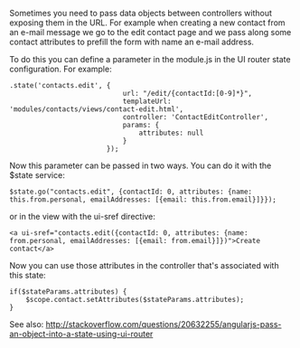 Sometimes you need to pass data objects between controllers without exposing them in the URL.
For example when creating a new contact from an e-mail message we go to the edit
contact page and we pass along some contact attributes to prefill the form with 
name an e-mail address.

To do this you can define a parameter in the module.js in the UI router state 
configuration. For example:

``````````````````````````````````````````````````````````````
.state('contacts.edit', {
							url: "/edit/{contactId:[0-9]*}",
							templateUrl: 'modules/contacts/views/contact-edit.html',
							controller: 'ContactEditController',
							params: {
								attributes: null
							}
						});
``````````````````````````````````````````````````````````````

Now this parameter can be passed in two ways. You can do it with the $state service:

``````````````````````````````````````````````````````````````
$state.go("contacts.edit", {contactId: 0, attributes: {name: this.from.personal, emailAddresses: [{email: this.from.email}]}});
``````````````````````````````````````````````````````````````

or in the view with the ui-sref directive:

``````````````````````````````````````````````````````````````
<a ui-sref="contacts.edit({contactId: 0, attributes: {name: from.personal, emailAddresses: [{email: from.email}]})">Create contact</a>
``````````````````````````````````````````````````````````````


Now you can use those attributes in the controller that's associated with this state:

``````````````````````````````````````````````````````````````
if($stateParams.attributes) {
	$scope.contact.setAttributes($stateParams.attributes);
}
``````````````````````````````````````````````````````````````

See also: http://stackoverflow.com/questions/20632255/angularjs-pass-an-object-into-a-state-using-ui-router